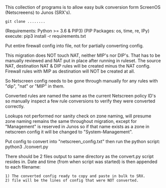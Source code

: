 This collection of programs is to allow easy bulk conversion form ScreenOS (Netscreeens) to Junos (SRX's).

    git clone ........

(Requirements: Python >= 3.6 & PIP3)
(PIP Packages: os, time, re, IPy)
execute:
    pip3 install -r requirements.txt

Put entire firewall config into file, not for partially converting config. 

This migration does NOT touch NAT, neither MIP's nor DIP's.  That has to be manually reviewed and NAT put
in place after running in ruleset.  The source NAT, destination NAT & DIP rules will be created minus the NAT config.
Firewall rules with MIP as destination will NOT be created at all.  

So Netscreen config needs to be gone through manually for any rules with "dip", "nat" or "MIP" in them. 

Converted rules are named the same as the current Netscreen policy ID's so manually inspect a few rule conversions
to verify they were converted correctly.

Lookups not performed nor sanity check on zone naming, will presume zone naming remains the same throughout migration, 
except for "Management" is reserved in Junos so if that name exists as a zone in netscreen config it  will be changed
to "System-Management".

Put config to convert into "netscreen_config.txt" then run the python script:
python3 ./convert.py

There should be 2 files output to same directory as the convert.py script resides in.  Date and time (from when script 
was started) is then appended to each filename:

    1) The converted config ready to copy and paste in bulk to SRX.
    2) file will be the lines of config that were NOT converted.